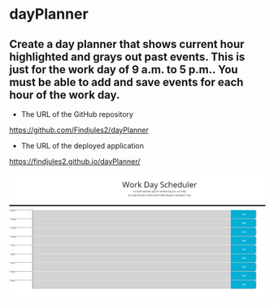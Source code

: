 # dayPlanner

## Create a day planner that shows current hour highlighted and grays out past events. This is just for the work day of 9 a.m. to 5 p.m.. You must be able to add and save events for each hour of the work day.

* The URL of the GitHub repository

https://github.com/Findjules2/dayPlanner

* The URL of the deployed application

https://findjules2.github.io/dayPlanner/

![Dayplanner Screenshot](./assets/images/dayplanner.png)